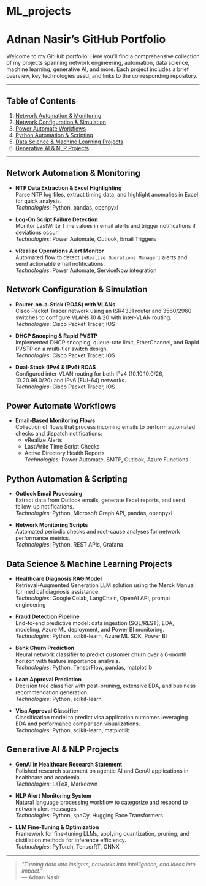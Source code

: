# ML_projects
# Adnan Nasir’s GitHub Portfolio

Welcome to my GitHub portfolio! Here you’ll find a comprehensive collection of my projects spanning network engineering, automation, data science, machine learning, generative AI, and more. Each project includes a brief overview, key technologies used, and links to the corresponding repository.

---

## Table of Contents

1. [Network Automation & Monitoring](#network-automation--monitoring)
2. [Network Configuration & Simulation](#network-configuration--simulation)
3. [Power Automate Workflows](#power-automate-workflows)
4. [Python Automation & Scripting](#python-automation--scripting)
5. [Data Science & Machine Learning Projects](#data-science--machine-learning-projects)
6. [Generative AI & NLP Projects](#generative-ai--nlp-projects)

---

## Network Automation & Monitoring

- **NTP Data Extraction & Excel Highlighting**  
  Parse NTP log files, extract timing data, and highlight anomalies in Excel for quick analysis.  
  *Technologies*: Python, pandas, openpyxl

- **Log-On Script Failure Detection**  
  Monitor LastWrite Time values in email alerts and trigger notifications if deviations occur.  
  *Technologies*: Power Automate, Outlook, Email Triggers

- **vRealize Operations Alert Monitor**  
  Automated flow to detect `[vRealize Operations Manager]` alerts and send actionable email notifications.  
  *Technologies*: Power Automate, ServiceNow integration

## Network Configuration & Simulation

- **Router-on-a-Stick (ROAS) with VLANs**  
  Cisco Packet Tracer network using an ISR4331 router and 3560/2960 switches to configure VLANs 10 & 20 with inter-VLAN routing.  
  *Technologies*: Cisco Packet Tracer, IOS

- **DHCP Snooping & Rapid PVSTP**  
  Implemented DHCP snooping, queue-rate limit, EtherChannel, and Rapid PVSTP on a multi-tier switch design.  
  *Technologies*: Cisco Packet Tracer, IOS

- **Dual-Stack (IPv4 & IPv6) ROAS**  
  Configured inter-VLAN routing for both IPv4 (10.10.10.0/26, 10.20.99.0/20) and IPv6 (EUI-64) networks.  
  *Technologies*: Cisco Packet Tracer, IOS

## Power Automate Workflows

- **Email-Based Monitoring Flows**  
  Collection of flows that process incoming emails to perform automated checks and dispatch notifications:  
  - vRealize Alerts  
  - LastWrite Time Script Checks  
  - Active Directory Health Reports  
  *Technologies*: Power Automate, SMTP, Outlook, Azure Functions

## Python Automation & Scripting

- **Outlook Email Processing**  
  Extract data from Outlook emails, generate Excel reports, and send follow-up notifications.  
  *Technologies*: Python, Microsoft Graph API, pandas, openpyxl

- **Network Monitoring Scripts**  
  Automated periodic checks and root-cause analyses for network performance metrics.  
  *Technologies*: Python, REST APIs, Grafana

## Data Science & Machine Learning Projects

- **Healthcare Diagnosis RAG Model**  
  Retrieval-Augmented Generation LLM solution using the Merck Manual for medical diagnosis assistance.  
  *Technologies*: Google Colab, LangChain, OpenAI API, prompt engineering

- **Fraud Detection Pipeline**  
  End-to-end predictive model: data ingestion (SQL/REST), EDA, modeling, Azure ML deployment, and Power BI monitoring.  
  *Technologies*: Python, scikit-learn, Azure ML SDK, Power BI

- **Bank Churn Prediction**  
  Neural network classifier to predict customer churn over a 6-month horizon with feature importance analysis.  
  *Technologies*: Python, TensorFlow, pandas, matplotlib

- **Loan Approval Prediction**  
  Decision tree classifier with post-pruning, extensive EDA, and business recommendation generation.  
  *Technologies*: Python, scikit-learn

- **Visa Approval Classifier**  
  Classification model to predict visa application outcomes leveraging EDA and performance comparison visualizations.  
  *Technologies*: Python, scikit-learn, matplotlib

## Generative AI & NLP Projects

- **GenAI in Healthcare Research Statement**  
  Polished research statement on agentic AI and GenAI applications in healthcare and academia.  
  *Technologies*: LaTeX, Markdown

- **NLP Alert Monitoring System**  
  Natural language processing workflow to categorize and respond to network alert messages.  
  *Technologies*: Python, spaCy, Hugging Face Transformers

- **LLM Fine-Tuning & Optimization**  
  Framework for fine-tuning LLMs, applying quantization, pruning, and distillation methods for inference efficiency.  
  *Technologies*: PyTorch, TensorRT, ONNX

---

> _"Turning data into insights, networks into intelligence, and ideas into impact."_  
> — Adnan Nasir

